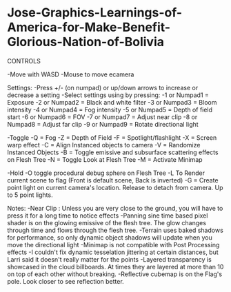 # Jose-Graphics-Learnings-of-America-for-Make-Benefit-Glorious-Nation-of-Bolivia

CONTROLS

-Move with WASD
-Mouse to move ecamera

Settings:
-Press +/- (on numpad) or up/down arrows to increase or decrease a setting
-Select settings using by pressing:
	-1 or Numpad1 = Exposure
	-2 or Numpad2 = Black and white filter
	-3 or Numpad3 = Bloom intensity
	-4 or Numpad4 = Fog intensity
	-5 or Numpad5 = Depth of field start
	-6 or Numpad6 = FOV
	-7 or Numpad7 = Adjust near clip 
	-8 or Numpad8 = Adjust far clip
	-9 or Numpad9 = Rotate directional light 
	
-Toggle
	-Q = Fog
	-Z = Depth of Field
	-F = Spotlight/flashlight
	-X = Screen warp effect
	-C = Align Instanced objects to camera
	-V = Randomize Instanced Objects
	-B = Toggle emissive and subsurface scattering effects on Flesh Tree
	-N = Toggle Look at Flesh Tree
	-M = Activate Minimap
	
	
-Hold
	-O toggle procedural debug sphere on Flesh Tree
	-L To Render current scene to flag (Front is default scene, Back is inverted)
	-G = Create point light on current camera's location. Release to detach from camera. Up to 5 point lights.
	
Notes:
	-Near Clip : Unless you are very close to the ground, you will have to press it for a long time to notice effects
	-Panning sine time based pixel shader is on the glowing emissive of the flesh tree. The glow changes through time and flows through the flesh tree.
	-Terrain uses baked shadows for performance, so only dynamic object shadows will update when you move the directional light
	-Minimap is not compatible with Post Processing effects 
	-I couldn't fix dynamic tesselation jittering at certain distances, but Larri said it doesn't really matter for the points
	-Layered transparency is showcased in the cloud billboards. At times they are layered at more than 10 on top of each other without breaking.
	-Reflective cubemap is on the Flag's pole. Look closer to see reflection better.
	